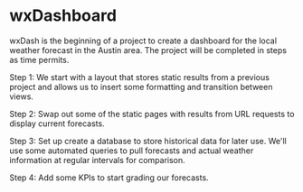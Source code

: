 # wxDashboard

wxDash is the beginning of a project to create a dashboard for the local weather forecast in the Austin area. The project will be completed in steps as time permits.

Step 1: We start with a layout that stores static results from a previous project and allows us to insert some formatting and transition between views.

Step 2: Swap out some of the static pages with results from URL requests to display current forecasts.

Step 3: Set up create a database to store historical data for later use. We'll use some automated queries to pull forecasts and actual weather information at regular intervals for comparison.

Step 4: Add some KPIs to start grading our forecasts.